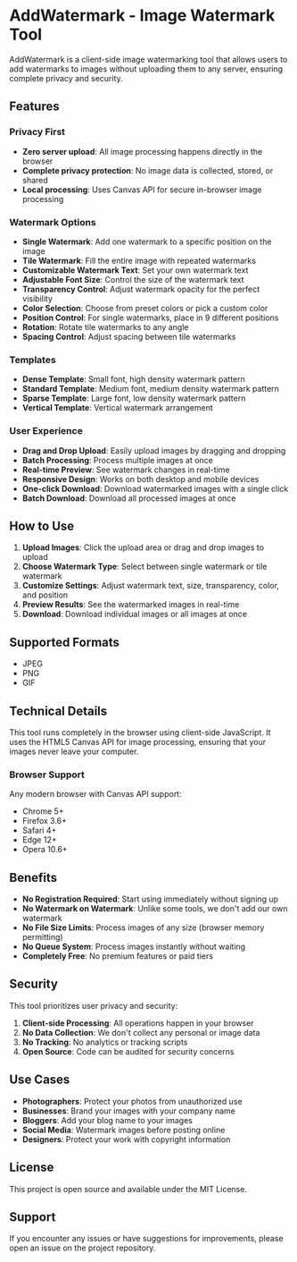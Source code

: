 # AddWatermark - Image Watermark Tool

AddWatermark is a client-side image watermarking tool that allows users to add watermarks to images without uploading them to any server, ensuring complete privacy and security.

## Features

### Privacy First
- **Zero server upload**: All image processing happens directly in the browser
- **Complete privacy protection**: No image data is collected, stored, or shared
- **Local processing**: Uses Canvas API for secure in-browser image processing

### Watermark Options
- **Single Watermark**: Add one watermark to a specific position on the image
- **Tile Watermark**: Fill the entire image with repeated watermarks
- **Customizable Watermark Text**: Set your own watermark text
- **Adjustable Font Size**: Control the size of the watermark text
- **Transparency Control**: Adjust watermark opacity for the perfect visibility
- **Color Selection**: Choose from preset colors or pick a custom color
- **Position Control**: For single watermarks, place in 9 different positions
- **Rotation**: Rotate tile watermarks to any angle
- **Spacing Control**: Adjust spacing between tile watermarks

### Templates
- **Dense Template**: Small font, high density watermark pattern
- **Standard Template**: Medium font, medium density watermark pattern
- **Sparse Template**: Large font, low density watermark pattern
- **Vertical Template**: Vertical watermark arrangement

### User Experience
- **Drag and Drop Upload**: Easily upload images by dragging and dropping
- **Batch Processing**: Process multiple images at once
- **Real-time Preview**: See watermark changes in real-time
- **Responsive Design**: Works on both desktop and mobile devices
- **One-click Download**: Download watermarked images with a single click
- **Batch Download**: Download all processed images at once

## How to Use

1. **Upload Images**: Click the upload area or drag and drop images to upload
2. **Choose Watermark Type**: Select between single watermark or tile watermark
3. **Customize Settings**: Adjust watermark text, size, transparency, color, and position
4. **Preview Results**: See the watermarked images in real-time
5. **Download**: Download individual images or all images at once

## Supported Formats

- JPEG
- PNG
- GIF

## Technical Details

This tool runs completely in the browser using client-side JavaScript. It uses the HTML5 Canvas API for image processing, ensuring that your images never leave your computer.

### Browser Support

Any modern browser with Canvas API support:
- Chrome 5+
- Firefox 3.6+
- Safari 4+
- Edge 12+
- Opera 10.6+

## Benefits

- **No Registration Required**: Start using immediately without signing up
- **No Watermark on Watermark**: Unlike some tools, we don't add our own watermark
- **No File Size Limits**: Process images of any size (browser memory permitting)
- **No Queue System**: Process images instantly without waiting
- **Completely Free**: No premium features or paid tiers

## Security

This tool prioritizes user privacy and security:

1. **Client-side Processing**: All operations happen in your browser
2. **No Data Collection**: We don't collect any personal or image data
3. **No Tracking**: No analytics or tracking scripts
4. **Open Source**: Code can be audited for security concerns

## Use Cases

- **Photographers**: Protect your photos from unauthorized use
- **Businesses**: Brand your images with your company name
- **Bloggers**: Add your blog name to your images
- **Social Media**: Watermark images before posting online
- **Designers**: Protect your work with copyright information

## License

This project is open source and available under the MIT License.

## Support

If you encounter any issues or have suggestions for improvements, please open an issue on the project repository.